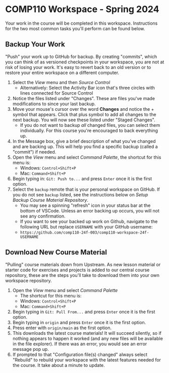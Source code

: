 # COMP110 Workspace - Spring 2024

Your work in the course will be completed in this workspace. Instructions for the two most common tasks you'll perform can be found below.

## Backup Your Work

"Push" your work up to GitHub for backup. By creating "commits", which you can think of as versioned checkpoints in your workspace, you are not at risk of losing your work. It's easy to revert back to an old version or to restore your entire workspace on a different computer.

1. Select the _View_ menu and then _Source Control_
   - Alternatively: Select the Activity Bar icon that's three circles with lines connected for Source Control
2. Notice the files listed under "Changes". These are files you've made modifications to since your last backup.
3. Move your mouse's cursor over the word **Changes** and notice the + symbol that appears. Click that plus symbol to add all changes to the next backup. You will now see these listed under "Staged Changes".
   - If you do not want to backup _all_ changed files, you can select them individually. For this course you're encouraged to back everything up.
4. In the Message box, give a brief description of what you've changed and are backing up. This will help you find a specific backup (called a "commit") if needed.
5. Open the _View_ menu and select _Command Palette_, the shortcut for this menu is:
   - Windows: `Control+Shift+P`
   - Mac: `Command+Shift+P`
6. Begin typing in: `Git: Push to...` and press `Enter` once it is the first option.
7. Select the `backup` remote that is your personal workspace on GitHub. If you do not see `backup` listed, see the instructions below on _Setup Backup Course Material Repository_.
   - You may see a spinning "refresh" icon in your status bar at the bottom of VSCode. Unless an error backing up occurs, you will not see any confirmation.
   - If you want to see your backed up work on Github, navigate to the following URL but replace `USERNAME` with your GitHub username:
   - `https://github.com/comp110-24f-003/comp110-workspace-24f-USERNAME`

## Download New Course Material

"Pulling" course materials down from Upstream. As new lesson material or starter code for exercises and projects is added to our central course repository, these are the steps you'll take to download them into your own workspace repository.

1. Open the _View_ menu and select _Command Palette_ 
   - The shortcut for this menu is:
   - Windows: `Control+Shift+P`
   - Mac: `Command+Shift+P`
2. Begin typing in `Git: Pull From...` and press `Enter` once it is the first option. 
3. Begin typing in `origin` and press `Enter` once it is the first option.
4. Press enter with `origin/main` as the first option.
5. This downloads the latest course materials! It will succeed silently, so if nothing appears to happen it worked (and any new files will be available in the file explorer). If there was an error, you would see an error message pop up.
6. If prompted to that "Configuration file(s) changed" always select "Rebuild" to rebuild your workspace with the latest features needed for the course. It take about a minute to update.